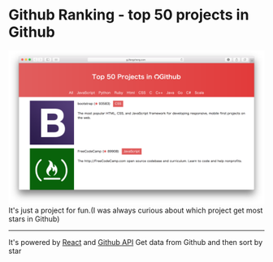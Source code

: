 # Github Ranking - top 50 projects in Github
![screenshots](https://github.com/iawia002/github-ranking/raw/master/screenshots/1.png)
It's just a project for fun.(I was always curious about which project get most stars in Github)

***

It's powered by [React](https://github.com/facebook/react) and [Github API](https://developer.github.com/v3/)
Get data from Github and then sort by star